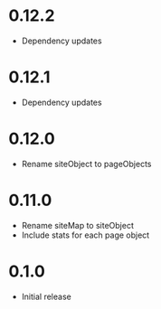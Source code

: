 # 0.12.2
- Dependency updates

# 0.12.1
- Dependency updates

# 0.12.0
- Rename siteObject to pageObjects

# 0.11.0
- Rename siteMap to siteObject
- Include stats for each page object

# 0.1.0
- Initial release
